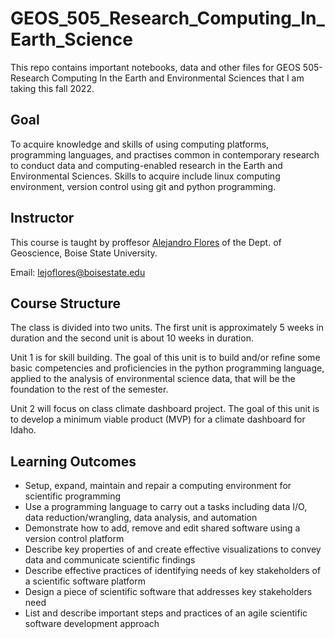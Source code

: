 # GEOS_505_Research_Computing_In_Earth_Science
This repo contains important notebooks, data and other files for GEOS 505- Research Computing In the Earth and Environmental Sciences that I am taking this fall 2022.

## Goal
To acquire knowledge and skills of using computing platforms, programming languages, and practises common in contemporary research to conduct data and computing-enabled research in the Earth and Environmental Sciences.
Skills to acquire include linux computing environment, version control using git and python programming. 


## Instructor
This course is taught by proffesor [Alejandro Flores](https://www.boisestate.edu/earth/staff-members/alejandro-n-flores/) of the Dept. of Geoscience, Boise State University.

Email: [lejoflores@boisestate.edu](mailto:lejoflores@boisestate.edu)

## Course Structure
The class is divided into two units. The first unit is approximately 5 weeks in duration and the second unit is about 10 weeks in duration. 

Unit 1 is for skill building. The goal of this unit is to build and/or refine some basic competencies and proficiencies in the python programming language, applied to the analysis of environmental science data, that will be the foundation to the rest of the semester.

Unit 2 will focus on class climate dashboard project. The goal of this unit is to develop a minimum viable product (MVP) for a climate dashboard for Idaho. 

## Learning Outcomes
- Setup, expand, maintain and repair a computing environment for scientific programming
- Use a programming language to carry out a tasks including data I/O, data reduction/wrangling, data analysis, and automation
- Demonstrate how to add, remove and edit shared software using a version control platform
- Describe key properties of and create effective visualizations to convey data and communicate scientific findings
- Describe effective practices of identifying needs of key stakeholders of a scientific software platform
- Design a piece of scientific software that addresses key stakeholders need
- List and describe important steps and practices of an agile scientific software development approach
